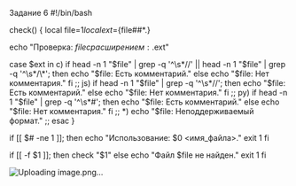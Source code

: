 Задание 6
#!/bin/bash

check() { local file=$1 local ext=${file##*.}

echo "Проверка: $file с расширением: .$ext"

case $ext in
	c)
		if head -n 1 "$file" | grep -q '^\s*//' || head -n 1 "$file" | grep -q '^\s*/\*'; then
			echo "$file: Есть комментарий."
		else
			echo "$file: Нет комментария."
		fi
		;;
	js)
		if head -n 1 "$file" | grep -q '^\s*//'; then
			echo "$file: Есть комментарий."
		else
			echo "$file: Нет комментария."
		fi
		;;
	py)
		if head -n 1 "$file" | grep -q '^\s*#'; then
			echo "$file: Есть комментарий."
		else
			echo "$file: Нет комментария."
		fi
		;;
	*)
		echo "$file: Неподдерживаемый формат."
		;;
esac
}

if [[ $# -ne 1 ]]; then echo "Использование: $0 <имя_файла>." exit 1 fi

if [[ -f $1 ]]; then check "$1" else echo "Файл $file не найден." exit 1 fi

![Uploading image.png…]()
